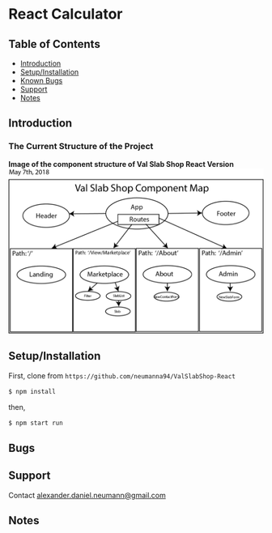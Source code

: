 # React Calculator

## Table of Contents

- [Introduction](#introduction)
- [Setup/Installation](#Setup/Installation)
- [Known Bugs](#Bugs)
- [Support](#Support)
- [Notes](#Notes)

## Introduction

<p align="center">
  <h3> The Current Structure of the Project </h3>
  <strong>Image of the component structure of Val Slab Shop React Version </strong>
  <img src = https://github.com/neumanna94/ValSlabShop-React/blob/master/Images/ValSlabShop%20Component%20Map.jpg?raw=true" width=700>
  <br>
</p>


## Setup/Installation

First, clone from `https://github.com/neumanna94/ValSlabShop-React`

```sh
$ npm install
```
then,
```sh
$ npm start run
```
## Bugs

## Support
Contact alexander.daniel.neumann@gmail.com
## Notes
